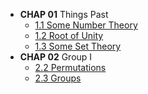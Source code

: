 * **CHAP 01** Things Past
  * [1.1 Some Number Theory](/algebra-rotman/chap01/1-number-theory)
  * [1.2 Root of Unity](/algebra-rotman/chap01/2-root-of-unity)
  * [1.3 Some Set Theory](/algebra-rotman/chap01/3-some-set-theory)
* **CHAP 02** Group I
  * [2.2 Permutations](/algebra-rotman/chap02/2-permutations)
  * [2.3 Groups](/algebra-rotman/chap02/3-groups)
